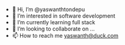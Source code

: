 - 👋 Hi, I’m @yaswanthtondepu
- 👀 I’m interested in software development
- 🌱 I’m currently learning full stack
- 💞️ I’m looking to collaborate on ...
- 📫 How to reach me yaswanth@duck.com

<!---
yaswanthtondepu/yaswanthtondepu is a ✨ special ✨ repository because its `README.md` (this file) appears on your GitHub profile.
You can click the Preview link to take a look at your changes.
--->
